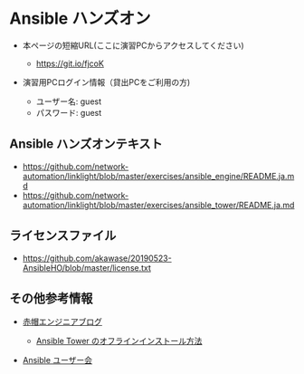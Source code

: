 Ansible ハンズオン
===
- 本ページの短縮URL(ここに演習PCからアクセスしてください)  
  - https://git.io/fjcoK

- 演習用PCログイン情報（貸出PCをご利用の方)
  - ユーザー名: guest
  - パスワード: guest

## Ansible ハンズオンテキスト  
- https://github.com/network-automation/linklight/blob/master/exercises/ansible_engine/README.ja.md  
- https://github.com/network-automation/linklight/blob/master/exercises/ansible_tower/README.ja.md

## ライセンスファイル
- https://github.com/akawase/20190523-AnsibleHO/blob/master/license.txt

## その他参考情報
- [赤帽エンジニアブログ](https://rheb.hatenablog.com/)
  - [Ansible Tower のオフラインインストール方法](https://rheb.hatenablog.com/entry/2018/12/25/Ansible_Tower_%E3%81%AE%E3%82%AA%E3%83%95%E3%83%A9%E3%82%A4%E3%83%B3%E3%82%A4%E3%83%B3%E3%82%B9%E3%83%88%E3%83%BC%E3%83%AB)

- [Ansible ユーザー会](https://ansiblejp.github.io/)


